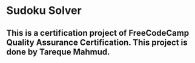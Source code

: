 # Sudoku Solver

## This is a certification project of FreeCodeCamp Quality Assurance Certification. This project is done by Tareque Mahmud.
